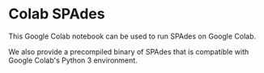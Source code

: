 # Colab SPAdes

This Google Colab notebook can be used to run SPAdes on Google Colab.

We also provide a precompiled binary of SPAdes that is compatible with Google Colab's Python 3 environment.
